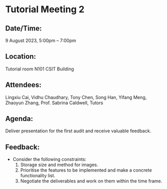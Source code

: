  # **Tutorial Meeting 2**

## **Date/Time:** 

9 August 2023, 5:00pm – 7:00pm

## **Location:** 

Tutorial room N101 CSIT Building

## **Attendees:** 

Lingxiu Cai, Vidhu Chaudhary, Tony Chen, Song Han, Yifang Meng, Zhaoyun Zhang, Prof. Sabrina Caldwell, Tutors

## **Agenda:** 

Deliver presentation for the first audit and receive valuable feedback.

## **Feedback:**
- Consider the following constraints: 
  1. Storage size and method for images.
  2. Prioritise the features to be implemented and make a concrete functionality list.
  3. Negotiate the deliverables and work on them within the time frame.







 
